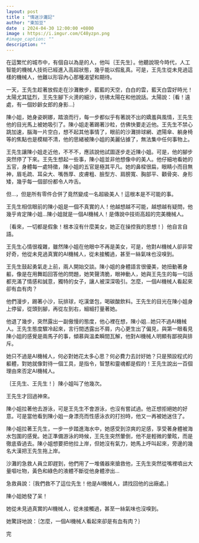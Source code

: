 ```yaml
---
layout: post
title : "情迷沙灘記"
author: "東加豆"
date  : 2024-04-30 12:00:00 +0800
image : https://i.imgur.com/C48yzpn.png
#image_caption: ""
description: ""
---
```


在這繁忙的城市中，有個自以為是的人，他叫｛王先生｝。他聽說現今時代，人工智能的機械人技術已經進入高超狀態，幾乎能以假亂真。可是，王先生從未見過這樣的機械人，他難以形容內心那種渴望和期待。

<!--more-->

一天，王先生趁著放假走在沙灘散步，藍藍的天空，白白的雲，藍天白雲好時光！太陽尤其猛烈，王先生腳下火燙的細沙，彷彿太陽在和他說話。太陽說：｛看！遠處，有一個妙齡女郎的身影...｝

陳小姐，她身姿婀娜，踏浪而行，每一步都似乎有著說不出的嬌羞與風情，王先生他的目光馬上被她吸引了。陳小姐走著踢著沙粒，仿佛快要走近他。王先生不禁心跳加速，腦海一片空白，想不起其他事情了，眼前的沙灘排球網、遮陽傘、躺身椅等的焦點也是模糊不清，他的思緒被陳小姐的美麗佔據了，無法集中任何事物上。

王先生讓陳小姐走近他，不不不，應該說他試圖逐步走近陳小姐。可是，他的腳步突然停了下來。王先生想起一些事，陳小姐並非他想像中的美人。他仔細地看她的五官，身體每一處特徵，陳小姐的五官是極其平凡。她的鼻樑很扁，眼睛小而目無神，眉毛疏、耳朵大、嘴唇厚、皮膚粗、臉型方、肩膀寬、胸部平、顴骨突、身形矮，幾乎每一個部份都令人咋舌。

但...，但是所有零件合併了竟然變成一名超級美人！這根本是不可能的事。

王先生相信眼前的陳小姐是一個不真實的人！他越想越不可能，越想越有疑問，他幾乎肯定陳小姐...陳小姐就是一個AI機械人！是傳說中技術高超的完美機械人。

｛看來，一切都是假象！根本沒有什麼美女，她正在操控我的思想！｝他自言自語。

王先生心情很複雜，雖然陳小姐在他眼中不再是美女，可是，他對AI機械人卻非常好奇，他從未見過真實的AI機械人，從未接觸過，甚至一絲氣味也沒嗅到。

王先生鼓起勇氣走上前，兩人開始交談。陳小姐的身體語言很優美，她扭動著身軀，像是在用舞蹈回答他的問題，她笑聲清脆，眼神動人，她與王先生的每一句話都充滿了情感和誠意，獨特的女子，讓人被深深吸引。怎麼，一個AI機械人看起來卻有血有肉？

他們漫步，踢著小沙，玩排球，吃漢堡包，喝碳酸飲料。王先生的目光在陳小姐身上停留，從頭到腳，再從左到右，細細打量著她。

他退了幾步，突然露出一副傲慢的態度，他心裡在想，陳小姐...她只不過AI機械人。王先生態度驟冷起來，言行間透露出不屑，内心更生出了偏見，與第一眼看見陳小姐的感覺是兩馬子的事，傾慕與溫柔瞬間瓦解，他對AI機械人明顯有鄙視與排斥。

她只不過是AI機械人，何必對她花太多心思？何必費力去討好她？只是預設程式的軀體，對她就像對待一個工具，是指令，智慧和靈魂都是假的！王先生說出一百個理由來否定AI機械人。

｛王先生、王先生！｝陳小姐叫了他幾次。

王先生才回過神來。

陳小姐拉著他去游泳，可是王先生不會游泳，也沒有嘗試過。他正想拒絕她的好意。可是當他看到陳小姐一身漂亮而性感泳衣的打扮時，他又一再被她迷住了。

陳小姐拉著王先生，一步一步踏進海水中，她感受到涼爽的足感，享受著身體被海水包圍的感覺。她正準備游泳的時候，王先生突然暈倒，他不是輕微的暈眩，而是徹底昏過去。陳小姐想要把他拉上岸，但她沒有氣力，她馬上呼叫起來，旁邊的幾名大漢把王先生拖上岸。

沙灘的急救人員立即趕到，他們用了一堆儀器來搶救他，王先生突然從嘴裡噴出大量嘔吐物，黃色和綠色的液體不斷從他身體滲出...

急救員說：｛我們救不了這位先生！他是AI機械人，請找回他的出廠處。｝

陳小姐她發了呆！

她從未見過真實的AI機械人，從未接觸過，甚至一絲氣味也沒嗅到。

她驚訝地說：｛怎麼，一個AI機械人看起來卻是有血有肉？｝

完

<!--END-->